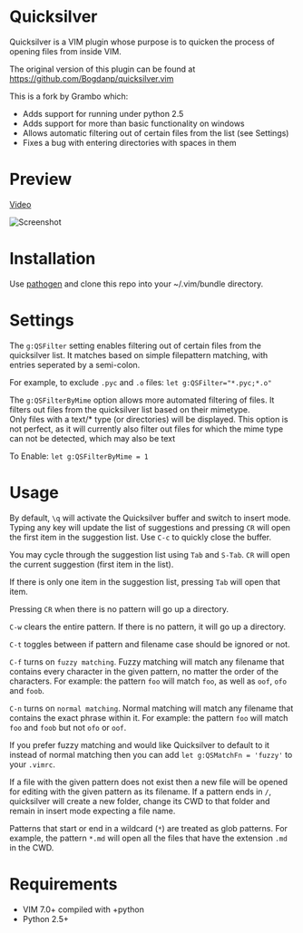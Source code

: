 Quicksilver
===========

Quicksilver is a VIM plugin whose purpose is to quicken the process of
opening files from inside VIM.

The original version of this plugin can be found at
https://github.com/Bogdanp/quicksilver.vim

This is a fork by Grambo which:
- Adds support for running under python 2.5
- Adds support for more than basic functionality on windows
- Allows automatic filtering out of certain files from the list (see Settings)
- Fixes a bug with entering directories with spaces in them

# Preview

[Video](http://www.youtube.com/watch?v=RDsey4YqpHs)

![Screenshot](http://farm4.static.flickr.com/3383/5804126014_072806d823_z.jpg)

# Installation

Use [pathogen][1] and clone this repo into your ~/.vim/bundle directory.

# Settings

The `g:QSFilter` setting enables filtering out of certain files from 
the quicksilver list.  It matches based on simple filepattern matching, 
with entries seperated by a semi-colon.

For example, to exclude `.pyc` and `.o` files:
```let g:QSFilter="*.pyc;*.o"```

The `g:QSFilterByMime` option allows more automated filtering of files.
It filters out files from the quicksilver list based on their mimetype.  
Only files with a text/* type (or directories) will be displayed.
This option is not perfect, as it will currently also filter out files
for which the mime type can not be detected, which may also be text

To Enable:
```let g:QSFilterByMime = 1```

# Usage

By default, `\q` will activate the Quicksilver buffer and switch to
insert mode. Typing any key will update the list of suggestions and
pressing `CR` will open the first item in the suggestion list. Use `C-c`
to quickly close the buffer.

You may cycle through the suggestion list using `Tab` and `S-Tab`. `CR`
will open the current suggestion (first item in the list).

If there is only one item in the suggestion list, pressing `Tab` will
open that item.

Pressing `CR` when there is no pattern will go up a directory.

`C-w` clears the entire pattern. If there is no pattern, it will go up a
directory.

`C-t` toggles between if pattern and filename case should be ignored or
not.

`C-f` turns on `fuzzy matching`. Fuzzy matching will match any filename
that contains every character in the given pattern, no matter the order
of the characters. For example: the pattern `foo` will match `foo`, as
well as `oof`, `ofo` and `foob`.

`C-n` turns on `normal matching`. Normal matching will match any
filename that contains the exact phrase within it. For example: the
pattern `foo` will match `foo` and `foob` but not `ofo` or `oof`.

If you prefer fuzzy matching and would like Quicksilver to default to it
instead of normal matching then you can add `let g:QSMatchFn = 'fuzzy'`
to your `.vimrc`.

If a file with the given pattern does not exist then a new file will be
opened for editing with the given pattern as its filename. If a pattern
ends in `/`, quicksilver will create a new folder, change its CWD to
that folder and remain in insert mode expecting a file name.

Patterns that start or end in a wildcard (`*`) are treated as glob
patterns. For example, the pattern `*.md` will open all the files that
have the extension `.md` in the CWD.

# Requirements

* VIM 7.0+ compiled with +python
* Python 2.5+

[1]: http://github.com/tpope/vim-pathogen
